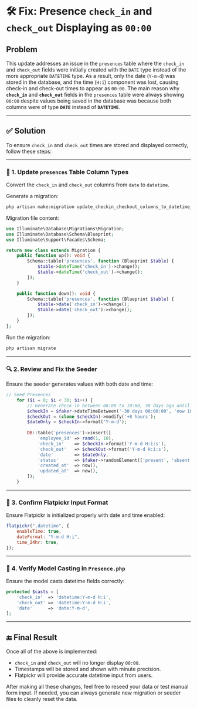 # 🛠️ Fix: Presence `check_in` and `check_out` Displaying as `00:00`

## Problem

This update addresses an issue in the `presences` table where the `check_in` and `check_out` fields were initially created with the `DATE` type instead of the more appropriate `DATETIME` type. As a result, only the date (`Y-m-d`) was stored in the database, and the time (`H:i`) component was lost, causing check-in and check-out times to appear as `00:00`.
The main reason why **`check_in`** and **`check_out`** fields in the `presences` table were always showing `00:00` despite values being saved in the database was because both columns were of type **`DATE`** instead of **`DATETIME`**.

---

## ✅ Solution

To ensure `check_in` and `check_out` times are stored and displayed correctly, follow these steps:

---

### 🔧 1. Update `presences` Table Column Types

Convert the `check_in` and `check_out` columns from `date` to `datetime`.

Generate a migration:

```bash
php artisan make:migration update_checkin_checkout_columns_to_datetime_in_presences_table
````

Migration file content:

```php
use Illuminate\Database\Migrations\Migration;
use Illuminate\Database\Schema\Blueprint;
use Illuminate\Support\Facades\Schema;

return new class extends Migration {
    public function up(): void {
        Schema::table('presences', function (Blueprint $table) {
            $table->dateTime('check_in')->change();
            $table->dateTime('check_out')->change();
        });
    }

    public function down(): void {
        Schema::table('presences', function (Blueprint $table) {
            $table->date('check_in')->change();
            $table->date('check_out')->change();
        });
    }
};
```

Run the migration:

```bash
php artisan migrate
```

---

### 🔍 2. Review and Fix the Seeder

Ensure the seeder generates values with both date and time:

```php
// Seed Presences
    for ($i = 0; $i < 30; $i++) {
        // Generate check-in between 08:00 to 10:00, 30 days ago until today
        $checkIn = $faker->dateTimeBetween('-30 days 08:00:00', 'now 10:00:00');
        $checkOut = (clone $checkIn)->modify('+8 hours');
        $dateOnly = $checkIn->format('Y-m-d');
    
        DB::table('presences')->insert([
            'employee_id' => rand(1, 10),
            'check_in'    => $checkIn->format('Y-m-d H:i:s'),
            'check_out'   => $checkOut->format('Y-m-d H:i:s'),
            'date'        => $dateOnly,
            'status'      => $faker->randomElement(['present', 'absent', 'late', 'leave']),
            'created_at'  => now(),
            'updated_at'  => now(),
        ]);
    }
```

---

### 🧠 3. Confirm Flatpickr Input Format

Ensure Flatpickr is initialized properly with date and time enabled:

```js
flatpickr(".datetime", {
    enableTime: true,
    dateFormat: "Y-m-d H:i",
    time_24hr: true,
});
```

---

### 🧪 4. Verify Model Casting in `Presence.php`

Ensure the model casts datetime fields correctly:

```php
protected $casts = [
    'check_in'  => 'datetime:Y-m-d H:i',
    'check_out' => 'datetime:Y-m-d H:i',
    'date'      => 'date:Y-m-d',
];
```

---

## 🔚 Final Result

Once all of the above is implemented:

* `check_in` and `check_out` will no longer display `00:00`.
* Timestamps will be stored and shown with minute precision.
* Flatpickr will provide accurate datetime input from users.

After making all these changes, feel free to reseed your data or test manual form input. If needed, you can always generate new migration or seeder files to cleanly reset the data.

